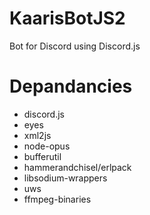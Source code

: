 # KaarisBotJS2

Bot for Discord using Discord.js

# Depandancies

* discord.js
* eyes
* xml2js
* node-opus
* bufferutil
* hammerandchisel/erlpack
* libsodium-wrappers
* uws
* ffmpeg-binaries